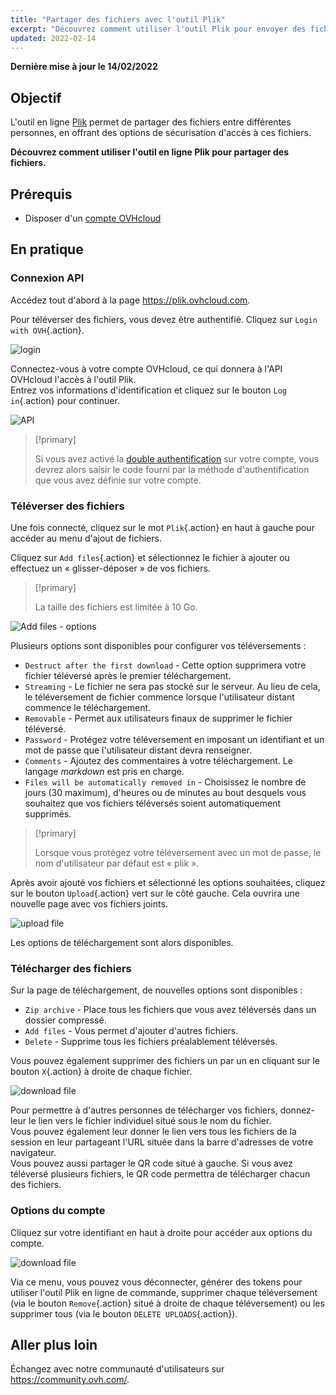 ```yaml
---
title: "Partager des fichiers avec l'outil Plik"
excerpt: "Découvrez comment utiliser l'outil Plik pour envoyer des fichiers à d'autres personnes"
updated: 2022-02-14
---
```


**Dernière mise à jour le 14/02/2022**

## Objectif

L'outil en ligne [Plik](https://plik.ovhcloud.com) permet de partager des fichiers entre différentes personnes, en offrant des options de sécurisation d'accès à ces fichiers.

**Découvrez comment utiliser l'outil en ligne Plik pour partager des fichiers.**

## Prérequis

- Disposer d'un [compte OVHcloud](/pages/account/customer/ovhcloud-account-creation)

## En pratique

### Connexion API

Accédez tout d'abord à la page <https://plik.ovhcloud.com>.

Pour téléverser des fichiers, vous devez être authentifié. Cliquez sur `Login with OVH`{.action}.

![login](images/plik-login-EU.png)

Connectez-vous à votre compte OVHcloud, ce qui donnera à l'API OVHcloud l'accès à l'outil Plik.<br>
Entrez vos informations d'identification et cliquez sur le bouton `Log in`{.action} pour continuer.

![API](images/api-login-EU.png)

> [!primary]
>
> Si vous avez activé la [double authentification](/pages/account/customer/secure-ovhcloud-account-with-2fa) sur votre compte, vous devrez alors saisir le code fourni par la méthode d'authentification que vous avez définie sur votre compte. 

### Téléverser des fichiers

Une fois connecté, cliquez sur le mot `Plik`{.action} en haut à gauche pour accéder au menu d'ajout de fichiers.

Cliquez sur `Add files`{.action} et sélectionnez le fichier à ajouter ou effectuez un « glisser-déposer » de vos fichiers.

> [!primary]
>
> La taille des fichiers est limitée à 10 Go.
>

![Add files - options](images/plik-add-files-options.png)

Plusieurs options sont disponibles pour configurer vos téléversements :

- `Destruct after the first download` - Cette option supprimera votre fichier téléversé après le premier téléchargement.
- `Streaming` - Le fichier ne sera pas stocké sur le serveur. Au lieu de cela, le téléversement de fichier commence lorsque l'utilisateur distant commence le téléchargement.
- `Removable` - Permet aux utilisateurs finaux de supprimer le fichier téléversé.
- `Password` - Protégez votre téléversement en imposant un identifiant et un mot de passe que l'utilisateur distant devra renseigner.
- `Comments` - Ajoutez des commentaires à votre téléchargement. Le langage *markdown* est pris en charge.
- `Files will be automatically removed in` - Choisissez le nombre de jours (30 maximum), d'heures ou de minutes au bout desquels vous souhaitez que vos fichiers téléversés soient automatiquement supprimés.

> [!primary]
>
> Lorsque vous protégez votre téléversement avec un mot de passe, le nom d'utilisateur par défaut est « plik ».
>

Après avoir ajouté vos fichiers et sélectionné les options souhaitées, cliquez sur le bouton `Upload`{.action} vert sur le côté gauche. Cela ouvrira une nouvelle page avec vos fichiers joints.

![upload file](images/plik-upload-EU.png)

Les options de téléchargement sont alors disponibles.

### Télécharger des fichiers

Sur la page de téléchargement, de nouvelles options sont disponibles :

- `Zip archive` - Place tous les fichiers que vous avez téléversés dans un dossier compressé.
- `Add files` - Vous permet d'ajouter d'autres fichiers.
- `Delete` - Supprime tous les fichiers préalablement téléversés.

Vous pouvez également supprimer des fichiers un par un en cliquant sur le bouton `X`{.action} à droite de chaque fichier.

![download file](images/plik-download-EU.png)

Pour permettre à d'autres personnes de télécharger vos fichiers, donnez-leur le lien vers le fichier individuel situé sous le nom du fichier.<br>
Vous pouvez également leur donner le lien vers tous les fichiers de la session en leur partageant l'URL située dans la barre d'adresses de votre navigateur.<br>
Vous pouvez aussi partager le QR code situé à gauche. Si vous avez téléversé plusieurs fichiers, le QR code permettra de télécharger chacun des fichiers.

### Options du compte

Cliquez sur votre identifiant en haut à droite pour accéder aux options du compte.

![download file](images/account-options.png)

Via ce menu, vous pouvez vous déconnecter, générer des tokens pour utiliser l'outil Plik en ligne de commande, supprimer chaque téléversement (via le bouton `Remove`{.action} situé à droite de chaque téléversement) ou les supprimer tous (via le bouton `DELETE UPLOADS`{.action}).

## Aller plus loin

Échangez avec notre communauté d'utilisateurs sur <https://community.ovh.com/>.
